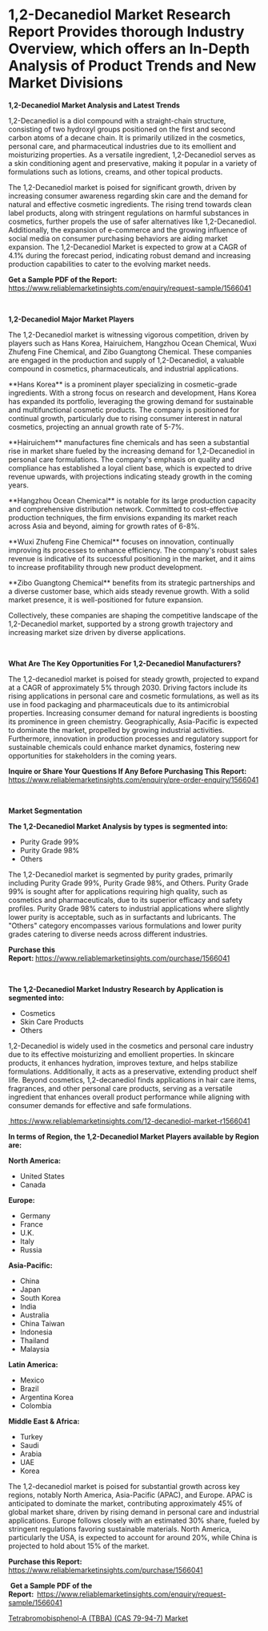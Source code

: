 <p><h1>1,2-Decanediol Market Research Report Provides thorough Industry Overview, which offers an In-Depth Analysis of Product Trends and New Market Divisions</h1></p><p><strong>1,2-Decanediol Market Analysis and Latest Trends</strong></p>
<p><p>1,2-Decanediol is a diol compound with a straight-chain structure, consisting of two hydroxyl groups positioned on the first and second carbon atoms of a decane chain. It is primarily utilized in the cosmetics, personal care, and pharmaceutical industries due to its emollient and moisturizing properties. As a versatile ingredient, 1,2-Decanediol serves as a skin conditioning agent and preservative, making it popular in a variety of formulations such as lotions, creams, and other topical products.</p><p>The 1,2-Decanediol market is poised for significant growth, driven by increasing consumer awareness regarding skin care and the demand for natural and effective cosmetic ingredients. The rising trend towards clean label products, along with stringent regulations on harmful substances in cosmetics, further propels the use of safer alternatives like 1,2-Decanediol. Additionally, the expansion of e-commerce and the growing influence of social media on consumer purchasing behaviors are aiding market expansion. The 1,2-Decanediol Market is expected to grow at a CAGR of 4.1% during the forecast period, indicating robust demand and increasing production capabilities to cater to the evolving market needs.</p></p>
<p><strong>Get a Sample PDF of the Report:&nbsp;</strong> <a href="https://www.reliablemarketinsights.com/enquiry/request-sample/1566041?utm_campaign=3264&utm_medium=2&utm_source=Github&utm_content=ia&utm_term=22032025&utm_id=12-decanediol">https://www.reliablemarketinsights.com/enquiry/request-sample/1566041</a></p>
<p>&nbsp;</p>
<p><strong>1,2-Decanediol Major Market Players</strong></p>
<p><p>The 1,2-Decanediol market is witnessing vigorous competition, driven by players such as Hans Korea, Hairuichem, Hangzhou Ocean Chemical, Wuxi Zhufeng Fine Chemical, and Zibo Guangtong Chemical. These companies are engaged in the production and supply of 1,2-Decanediol, a valuable compound in cosmetics, pharmaceuticals, and industrial applications.</p><p>**Hans Korea** is a prominent player specializing in cosmetic-grade ingredients. With a strong focus on research and development, Hans Korea has expanded its portfolio, leveraging the growing demand for sustainable and multifunctional cosmetic products. The company is positioned for continual growth, particularly due to rising consumer interest in natural cosmetics, projecting an annual growth rate of 5-7%.</p><p>**Hairuichem** manufactures fine chemicals and has seen a substantial rise in market share fueled by the increasing demand for 1,2-Decanediol in personal care formulations. The company's emphasis on quality and compliance has established a loyal client base, which is expected to drive revenue upwards, with projections indicating steady growth in the coming years.</p><p>**Hangzhou Ocean Chemical** is notable for its large production capacity and comprehensive distribution network. Committed to cost-effective production techniques, the firm envisions expanding its market reach across Asia and beyond, aiming for growth rates of 6-8%.</p><p>**Wuxi Zhufeng Fine Chemical** focuses on innovation, continually improving its processes to enhance efficiency. The company's robust sales revenue is indicative of its successful positioning in the market, and it aims to increase profitability through new product development.</p><p>**Zibo Guangtong Chemical** benefits from its strategic partnerships and a diverse customer base, which aids steady revenue growth. With a solid market presence, it is well-positioned for future expansion.</p><p>Collectively, these companies are shaping the competitive landscape of the 1,2-Decanediol market, supported by a strong growth trajectory and increasing market size driven by diverse applications.</p></p>
<p>&nbsp;</p>
<p><strong>What Are The Key Opportunities For 1,2-Decanediol Manufacturers?</strong></p>
<p><p>The 1,2-decanediol market is poised for steady growth, projected to expand at a CAGR of approximately 5% through 2030. Driving factors include its rising applications in personal care and cosmetic formulations, as well as its use in food packaging and pharmaceuticals due to its antimicrobial properties. Increasing consumer demand for natural ingredients is boosting its prominence in green chemistry. Geographically, Asia-Pacific is expected to dominate the market, propelled by growing industrial activities. Furthermore, innovation in production processes and regulatory support for sustainable chemicals could enhance market dynamics, fostering new opportunities for stakeholders in the coming years.</p></p>
<p><strong>Inquire or Share Your Questions If Any Before Purchasing This Report:</strong> <a href="https://www.reliablemarketinsights.com/enquiry/pre-order-enquiry/1566041?utm_campaign=3264&utm_medium=2&utm_source=Github&utm_content=ia&utm_term=22032025&utm_id=12-decanediol">https://www.reliablemarketinsights.com/enquiry/pre-order-enquiry/1566041</a></p>
<p>&nbsp;</p>
<p><strong>Market Segmentation</strong></p>
<p><strong>The 1,2-Decanediol Market Analysis by types is segmented into:</strong></p>
<p><ul><li>Purity Grade 99%</li><li>Purity Grade 98%</li><li>Others</li></ul></p>
<p><p>The 1,2-Decanediol market is segmented by purity grades, primarily including Purity Grade 99%, Purity Grade 98%, and Others. Purity Grade 99% is sought after for applications requiring high quality, such as cosmetics and pharmaceuticals, due to its superior efficacy and safety profiles. Purity Grade 98% caters to industrial applications where slightly lower purity is acceptable, such as in surfactants and lubricants. The "Others" category encompasses various formulations and lower purity grades catering to diverse needs across different industries.</p></p>
<p><strong>Purchase this Report:&nbsp;</strong><a href="https://www.reliablemarketinsights.com/purchase/1566041?utm_campaign=3264&utm_medium=2&utm_source=Github&utm_content=ia&utm_term=22032025&utm_id=12-decanediol">https://www.reliablemarketinsights.com/purchase/1566041</a></p>
<p>&nbsp;</p>
<p><strong>The 1,2-Decanediol Market Industry Research by Application is segmented into:</strong></p>
<p><ul><li>Cosmetics</li><li>Skin Care Products</li><li>Others</li></ul></p>
<p><p>1,2-Decanediol is widely used in the cosmetics and personal care industry due to its effective moisturizing and emollient properties. In skincare products, it enhances hydration, improves texture, and helps stabilize formulations. Additionally, it acts as a preservative, extending product shelf life. Beyond cosmetics, 1,2-decanediol finds applications in hair care items, fragrances, and other personal care products, serving as a versatile ingredient that enhances overall product performance while aligning with consumer demands for effective and safe formulations.</p></p>
<p><a href="https://www.reliablemarketinsights.com/12-decanediol-market-r1566041?utm_campaign=3264&utm_medium=2&utm_source=Github&utm_content=ia&utm_term=22032025&utm_id=12-decanediol">&nbsp;https://www.reliablemarketinsights.com/12-decanediol-market-r1566041</a></p>
<p><strong>In terms of Region, the 1,2-Decanediol Market Players available by Region are:</strong></p>
<p>
    <p> <strong> North America: </strong>
        <ul>
            <li>United States</li>
            <li>Canada</li>
        </ul>
        </p> 
    <p> <strong> Europe: </strong>
        <ul>
            <li>Germany</li>
            <li>France</li>
            <li>U.K.</li>
            <li>Italy</li>
            <li>Russia</li>
        </ul>
        </p> 
    <p> <strong> Asia-Pacific: </strong>
        <ul>
            <li>China</li>
            <li>Japan</li>
            <li>South Korea</li>
            <li>India</li>
            <li>Australia</li>
            <li>China Taiwan</li>
            <li>Indonesia</li>
            <li>Thailand</li>
            <li>Malaysia</li>
        </ul>
        </p> 
    <p> <strong> Latin America: </strong>
        <ul>
            <li>Mexico</li>
            <li>Brazil</li>
            <li>Argentina Korea</li>
            <li>Colombia</li>
        </ul>
        </p> 
    <p> <strong> Middle East & Africa: </strong>
        <ul>
            <li>Turkey</li>
            <li>Saudi</li>
            <li>Arabia</li>
            <li>UAE</li>
            <li>Korea</li>
        </ul>
    </p>
    </p>
<p><p>The 1,2-decanediol market is poised for substantial growth across key regions, notably North America, Asia-Pacific (APAC), and Europe. APAC is anticipated to dominate the market, contributing approximately 45% of global market share, driven by rising demand in personal care and industrial applications. Europe follows closely with an estimated 30% share, fueled by stringent regulations favoring sustainable materials. North America, particularly the USA, is expected to account for around 20%, while China is projected to hold about 15% of the market.</p></p>
<p><strong>Purchase this Report: </strong><a href="https://www.reliablemarketinsights.com/purchase/1566041?utm_campaign=3264&utm_medium=2&utm_source=Github&utm_content=ia&utm_term=22032025&utm_id=12-decanediol">https://www.reliablemarketinsights.com/purchase/1566041</a></p>
<p>&nbsp;<strong>Get a Sample PDF of the Report:&nbsp;&nbsp;</strong><a href="https://www.reliablemarketinsights.com/enquiry/request-sample/1566041?utm_campaign=3264&utm_medium=2&utm_source=Github&utm_content=ia&utm_term=22032025&utm_id=12-decanediol">https://www.reliablemarketinsights.com/enquiry/request-sample/1566041</a></p>
<p><strong></strong></p>
<p><p><a href="https://github.com/leijavaagexo/Market-Research-Report-List-1/blob/main/tetrabromobisphenol-a-tbba-cas-79-94-7-market.md?utm_campaign=3264&utm_medium=2&utm_source=Github&utm_content=ia&utm_term=22032025&utm_id=12-decanediol">Tetrabromobisphenol-A (TBBA) (CAS 79-94-7) Market</a></p></p>